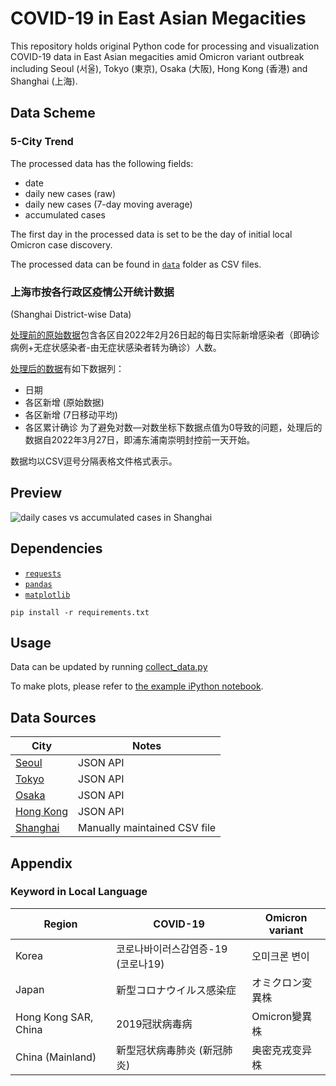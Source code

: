 # COVID-19 in East Asian Megacities

This repository holds original Python code for processing and visualization COVID-19 data in East Asian megacities amid Omicron variant outbreak including Seoul (서울), Tokyo (東京), Osaka (大阪), Hong Kong (香港) and Shanghai (上海).

## Data Scheme

### 5-City Trend
The processed data has the following fields:
* date
* daily new cases (raw)
* daily new cases (7-day moving average)
* accumulated cases

The first day in the processed data is set to be the day of initial local Omicron case discovery.

The processed data can be found in [`data`](./data/) folder as CSV files.

### 上海市按各行政区疫情公开统计数据
(Shanghai District-wise Data)

[处理前的原始数据](./raw_data/shanghai_districts.csv)包含各区自2022年2月26日起的每日实际新增感染者（即确诊病例+无症状感染者-由无症状感染者转为确诊）人数。

[处理后的数据](./data/shanghai_by_district.csv)有如下数据列：
* 日期
* 各区新增 (原始数据)
* 各区新增 (7日移动平均)
* 各区累计确诊
为了避免对数—对数坐标下数据点值为0导致的问题，处理后的数据自2022年3月27日，即浦东浦南崇明封控前一天开始。

数据均以CSV逗号分隔表格文件格式表示。

## Preview
![daily cases vs accumulated cases in Shanghai](./doc/output_sample.svg)

## Dependencies
* [`requests`](https://github.com/psf/requests)
* [`pandas`](https://pandas.pydata.org/)
* [`matplotlib`](https://matplotlib.org/)
```
pip install -r requirements.txt
```

## Usage
Data can be updated by running [collect_data.py](./collect_data.py)

To make plots, please refer to [the example iPython notebook](./example.ipynb).

## Data Sources
| City | Notes | 
|--|--|
| [Seoul](./DataAPI/Korea.py#L13) | JSON API |
| [Tokyo](./DataAPI/Japan.py#L11) | JSON API |
| [Osaka](./DataAPI/Japan.py#L11) | JSON API |
| [Hong Kong](./DataAPI/China.py#L13) | JSON API |
| [Shanghai](./DataAPI/China.py#L37) | Manually maintained CSV file |

## Appendix

### Keyword in Local Language
| Region | COVID-19 | Omicron variant |
|--|--|--|
| Korea | 코로나바이러스감염증-19 (코로나19) | 오미크론 변이 | 감염병 유행 |
| Japan | 新型コロナウイルス感染症 | オミクロン変異株 | 感染症の流行 |
| Hong Kong SAR, China | 2019冠狀病毒病 | Omicron變異株 | 疫情 |
| China (Mainland) | 新型冠状病毒肺炎 (新冠肺炎) | 奥密克戎变异株 | 疫情 |
